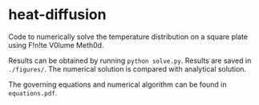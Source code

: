 # heat-diffusion

Code to numerically solve the temperature distribution on a square plate using F!n!te V0lume Meth0d.

Results can be obtained by running `python solve.py`. Results are saved in `./figures/`. The numerical solution is compared with analytical solution.

The governing equations and numerical algorithm can be found in `equations.pdf`.
